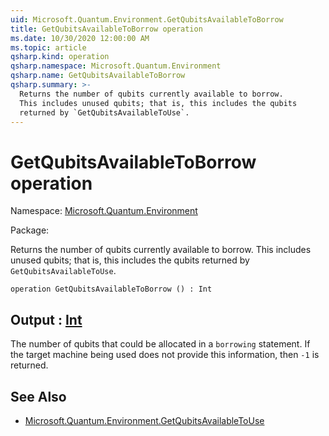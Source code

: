 ```yaml
---
uid: Microsoft.Quantum.Environment.GetQubitsAvailableToBorrow
title: GetQubitsAvailableToBorrow operation
ms.date: 10/30/2020 12:00:00 AM
ms.topic: article
qsharp.kind: operation
qsharp.namespace: Microsoft.Quantum.Environment
qsharp.name: GetQubitsAvailableToBorrow
qsharp.summary: >-
  Returns the number of qubits currently available to borrow.
  This includes unused qubits; that is, this includes the qubits
  returned by `GetQubitsAvailableToUse`.
---
```


# GetQubitsAvailableToBorrow operation

Namespace: [Microsoft.Quantum.Environment](xref:Microsoft.Quantum.Environment)

Package: [](https://nuget.org/packages/)


Returns the number of qubits currently available to borrow.This includes unused qubits; that is, this includes the qubitsreturned by `GetQubitsAvailableToUse`.

```qsharp
operation GetQubitsAvailableToBorrow () : Int
```


## Output : [Int](xref:microsoft.quantum.lang-ref.int)

The number of qubits that could be allocated in a `borrowing` statement.If the target machine being used does not provide this information, then`-1` is returned.

## See Also

- [Microsoft.Quantum.Environment.GetQubitsAvailableToUse](xref:Microsoft.Quantum.Environment.GetQubitsAvailableToUse)